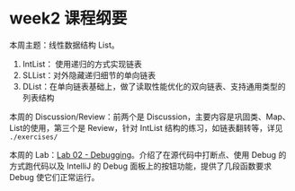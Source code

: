 # week2 课程纲要

本周主题：线性数据结构 List。

1. IntList： 使用递归的方式实现链表
2. SLList：对外隐藏递归细节的单向链表
3. DList：在单向链表基础上，做了读取性能优化的双向链表、支持通用类型的列表结构

本周的 Discussion/Review：前两个是 Discussion，主要内容是巩固类、Map、List的使用，第三个是 Review，针对 IntList 结构的练习，如链表翻转等，详见 `./exercises/` 

本周的 Lab：[Lab 02 - Debugging](https://sp23.datastructur.es/materials/lab/lab02)。介绍了在源代码中打断点、使用 Debug 的方式跑代码以及 IntelliJ 的 Debug 面板上的按钮功能，提供了几段函数要求 Debug 使它们正常运行。
